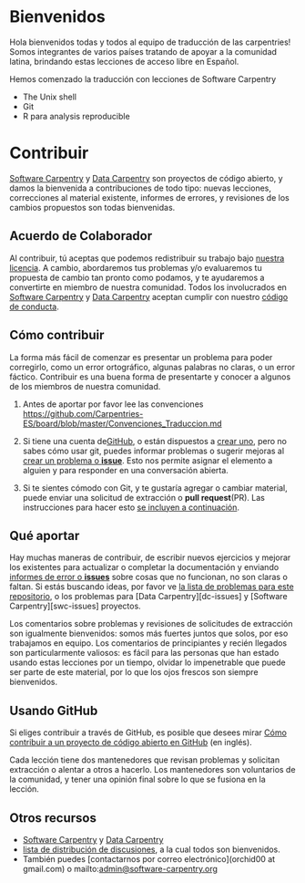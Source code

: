 # Bienvenidos

Hola bienvenidos todas y todos al equipo de traducción de las carpentries!
Somos integrantes de varios países tratando de apoyar a la comunidad latina, brindando estas lecciones de acceso libre en Español.

Hemos comenzado la traducción con lecciones de Software Carpentry

- The Unix shell
- Git
- R para analysis reproducible

# Contribuir

[Software Carpentry][swc-site] y [Data Carpentry][dc-site] son
proyectos de código abierto, y damos la bienvenida a contribuciones 
de todo tipo: nuevas lecciones, correcciones al material existente, 
informes de errores, y revisiones de los cambios propuestos son todas
bienvenidas.

## Acuerdo de Colaborador

Al contribuir, tú aceptas que podemos redistribuir su trabajo bajo
[nuestra licencia](LICENCIA.md). A cambio, abordaremos tus problemas 
y/o evaluaremos tu propuesta de cambio tan pronto como podamos, y 
te ayudaremos a convertirte en miembro de nuestra comunidad. Todos los 
involucrados en [Software Carpentry][swc-site] y 
[Data Carpentry][dc-site]
aceptan cumplir con nuestro [código de conducta](CONDUCT.md).

## Cómo contribuir

La forma más fácil de comenzar es presentar un problema para 
poder corregirlo, como un error ortográfico, algunas palabras no claras,
o un error fáctico. Contribuir es una buena forma de presentarte 
y conocer a algunos de los miembros de nuestra comunidad.

1. Antes de aportar por favor lee las convenciones https://github.com/Carpentries-ES/board/blob/master/Convenciones_Traduccion.md

2. Si tiene una cuenta de[GitHub][github], o están dispuestos a [crear uno][github-join], pero no sabes cómo usar git, puedes informar problemas o sugerir mejoras al [crear un problema o **issue**][nuevo-problema]. Esto nos permite asignar el elemento a alguien y para responder en una conversación abierta. 

2. Si te sientes cómodo con Git, y te gustaría agregar o cambiar material, puede enviar una solicitud de extracción o **pull request**(PR). Las  instrucciones para hacer esto [se incluyen a continuación](#usando-github).

## Qué aportar

Hay muchas maneras de contribuir, de escribir nuevos ejercicios y
mejorar los existentes para actualizar o completar la documentación y
enviando [informes de error o **issues**][nuevo-problema] sobre cosas que no
funcionan, no son claras o faltan. Si estás buscando ideas, por favor
ve [la lista de problemas para este repositorio][issues], o los 
problemas para [Data Carpentry][dc-issues] y 
[Software Carpentry][swc-issues] proyectos.

Los comentarios sobre problemas y revisiones de solicitudes de
extracción son igualmente bienvenidos: somos más fuertes juntos
que solos, por eso trabajamos en equipo. Los comentarios de principiantes y recién 
llegados son particularmente valiosos: es fácil para las personas
que han estado usando estas lecciones por un tiempo, olvidar lo 
impenetrable que puede ser parte de este material, por lo que los 
ojos frescos son siempre bienvenidos.

## Usando GitHub

Si eliges contribuir a través de GitHub, es posible que desees mirar
[Cómo contribuir a un proyecto de código abierto en GitHub][como-contribuir] (en inglés).

Cada lección tiene dos mantenedores que revisan problemas y solicitan 
extracción o alentar a otros a hacerlo. Los mantenedores son 
voluntarios de la comunidad, y tener una opinión final sobre lo que 
se fusiona en la lección.

## Otros recursos

* [Software Carpentry][swc-site] y [Data Carpentry][dc-site]  
* [lista de distribución de discusiones][discuss-list], 
a la cual todos son bienvenidos. 
* También puedes [contactarnos por correo electrónico](orchid00 at gmail.com) o 
mailto:admin@software-carpentry.org


[dc-lessons]: http://datacarpentry.org/lessons/
[dc-site]: http://datacarpentry.org/
[discuss-list]: http://lists.software-carpentry.org/listinfo/discuss
[github]: http://github.com
[github-flow]: https://guides.github.com/introduction/flow/
[github-join]: https://github.com/join
[como-contribuir]: https://egghead.io/series/how-to-contribute-to-an-open-source-project-on-github
[nuevo-problema]: https://github.com/swcarpentry/git-novice/issues/new
[issues]: https://github.com/swcarpentry/git-novice/issues/
[swc-lessons]: http://software-carpentry.org/lessons/
[swc-site]: http://software-carpentry.org/

